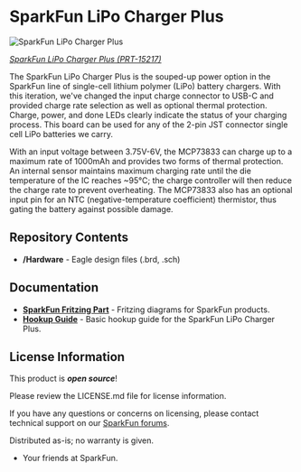 SparkFun LiPo Charger Plus
========================================

![SparkFun LiPo Charger Plus](https://cdn.sparkfun.com/assets/parts/1/3/6/5/8/15217-SparkFun_LiPo_Charger_Plus-02.jpg)

[*SparkFun LiPo Charger Plus (PRT-15217)*](https://www.sparkfun.com/products/15217)

The SparkFun LiPo Charger Plus is the souped-up power option in the SparkFun line of single-cell lithium polymer (LiPo) battery chargers. With this iteration, we've changed the input charge connector to USB-C and provided charge rate selection as well as optional thermal protection. Charge, power, and done LEDs clearly indicate the status of your charging process. This board can be used for any of the 2-pin JST connector single cell LiPo batteries we carry. 

With an input voltage between 3.75V-6V, the MCP73833 can charge up to a maximum rate of 1000mAh and provides two forms of thermal protection. An internal sensor maintains maximum charging rate until the die temperature of the IC reaches ~95°C; the charge controller will then reduce the charge rate to prevent overheating. The MCP73833 also has an optional input pin for an NTC (negative-temperature coefficient) thermistor, thus gating the battery against possible damage. 



Repository Contents
-------------------

* **/Hardware** - Eagle design files (.brd, .sch)

Documentation
--------------
* **[SparkFun Fritzing Part](https://github.com/sparkfun/Fritzing_Parts/blob/main/products/15217_sfe_LiPo_Charger_Plus.fzpz)** - Fritzing diagrams for SparkFun products.
* **[Hookup Guide](https://learn.sparkfun.com/tutorials/lipo-charger-plus-hookup-guide)** - Basic hookup guide for the SparkFun LiPo Charger Plus.

License Information
-------------------

This product is _**open source**_!

Please review the LICENSE.md file for license information.

If you have any questions or concerns on licensing, please contact technical support on our [SparkFun forums](https://forum.sparkfun.com/viewforum.php?f=152).

Distributed as-is; no warranty is given.

- Your friends at SparkFun.

_<COLLABORATION CREDIT>_
